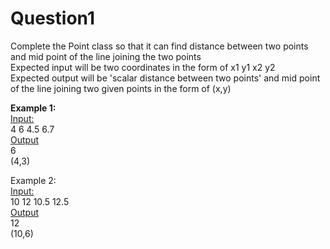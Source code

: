 # Question1
Complete the Point class so that it can find distance between two points and mid point of the line joining the two points <br>
Expected input will be two coordinates in the form of x1 y1 x2 y2 <br>
Expected output will be 'scalar distance between two points' and mid point of the line joining two given points in the form of (x,y) <br>

<b>Example 1:</b> <br>
<u>Input:</u> <br>
4 6 4.5 6.7 <br>
<u>Output</u> <br>
6 <br>
(4,3) <br>

Example 2: <br>
<u>Input:</u> <br>
10 12 10.5 12.5 <br>
<u>Output</u> <br>
12 <br>
(10,6) <br>

